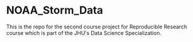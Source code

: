 # NOAA_Storm_Data
This is the repo for the second course project for Reproducible Research course which is part of the JHU's Data Science Specialization.
